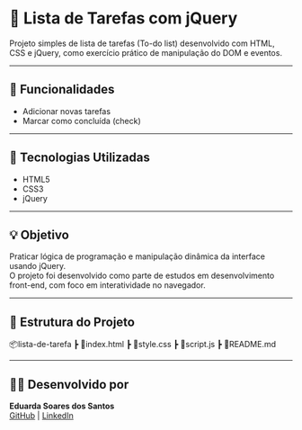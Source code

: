 # 📝 Lista de Tarefas com jQuery

Projeto simples de lista de tarefas (To-do list) desenvolvido com HTML, CSS e jQuery, como exercício prático de manipulação do DOM e eventos.

---

## 🚀 Funcionalidades

- Adicionar novas tarefas
- Marcar como concluída (check)

---

## 🔧 Tecnologias Utilizadas

- HTML5  
- CSS3  
- jQuery

---

## 💡 Objetivo

Praticar lógica de programação e manipulação dinâmica da interface usando jQuery.  
O projeto foi desenvolvido como parte de estudos em desenvolvimento front-end, com foco em interatividade no navegador.

---

## 📁 Estrutura do Projeto
📦lista-de-tarefa ┣ 📄index.html ┣ 📄style.css ┣ 📄script.js ┣ 📄README.md


---

## 👩‍💻 Desenvolvido por

**Eduarda Soares dos Santos**  
[GitHub](https://github.com/Dudda-soares) | [LinkedIn](https://www.linkedin.com/in/eduarda-soares)

